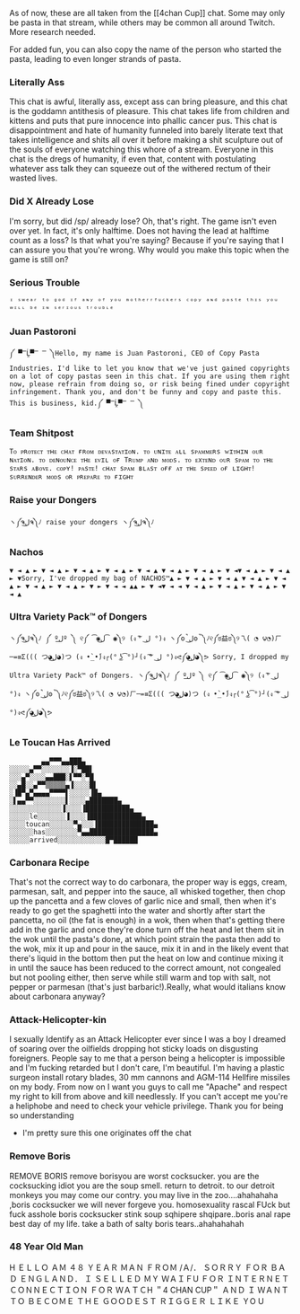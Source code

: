 As of now, these are all taken from the [[4chan Cup]] chat. Some may only be pasta in that stream, while others may be common all around Twitch. More research needed.

For added fun, you can also copy the name of the person who started the pasta, leading to even longer strands of pasta.

### Literally Ass
This chat is awful, literally ass, except ass can bring pleasure, and this chat is the goddamn antithesis of pleasure. This chat takes life from children and kittens and puts that pure innocence into phallic cancer pus. This chat is disappointment and hate of humanity funneled into barely literate text that takes intelligence and shits all over it before making a shit sculpture out of the souls of everyone watching this whore of a stream. Everyone in this chat is the dregs of humanity, if even that, content with postulating whatever ass talk they can squeeze out of the withered rectum of their wasted lives.

### Did X Already Lose
I'm sorry, but did /sp/ already lose? Oh, that's right. The game isn't even over yet. In fact, it's only halftime. Does not having the lead at halftime count as a loss? Is that what you're saying? Because if you're saying that I can assure you that you're wrong. Why would you make this topic when the game is still on?

### Serious Trouble

`ᶦ ˢʷᵉᵃʳ ᵗᵒ ᵍᵒᵈ ᶦᶠ ᵃᶰʸ ᵒᶠ ʸᵒᵘ ᵐᵒᵗʰᵉʳʳᶠᵘᶜᵏᵉʳˢ ᶜᵒᵖʸ ᵃᶰᵈ ᵖᵃˢᵗᵉ ᵗʰᶦˢ ʸᵒᵘ ʷᶦᶫᶫ ᵇᵉ ᶦᶰ ˢᵉʳᶦᵒᵘˢ ᵗʳᵒᵘᵇᶫᵉ`

### Juan Pastoroni

` ༼ ▀̿Ĺ̯▀̿ ̿ ༽Hello, my name is Juan Pastoroni, CEO of Copy Pasta Industries. I'd like to let you know that we've just gained copyrights on a lot of copy pastas seen in this chat. If you are using them right now, please refrain from doing so, or risk being fined under copyright infringement. Thank you, and don't be funny and copy and paste this. This is business, kid.༼ ▀̿Ĺ̯▀̿ ̿ ༽ `

### Team Shitpost

`Tᴏ ᴘʀᴏᴛᴇᴄᴛ ᴛʜᴇ ᴄʜᴀᴛ ғʀᴏᴍ ᴅᴇᴠᴀsᴛᴀᴛɪᴏɴ. ᴛᴏ ᴜɴɪᴛᴇ ᴀʟʟ sᴘᴀᴍᴍᴇʀs ᴡɪᴛʜɪɴ ᴏᴜʀ ɴᴀᴛɪᴏɴ. ᴛᴏ ᴅᴇɴᴏᴜɴᴄᴇ ᴛʜᴇ ᴇᴠɪʟ ᴏғ Tʀᴜᴍᴘ ᴀɴᴅ ᴍᴏᴅs. ᴛᴏ ᴇxᴛᴇɴᴅ ᴏᴜʀ sᴘᴀᴍ ᴛᴏ ᴛʜᴇ sᴛᴀʀs ᴀʙᴏᴠᴇ. ᴄᴏᴘʏ! ᴘᴀsᴛᴇ! ᴄʜᴀᴛ sᴘᴀᴍ ʙʟᴀsᴛ ᴏғғ ᴀᴛ ᴛʜᴇ sᴘᴇᴇᴅ ᴏғ ʟɪɢʜᴛ! sᴜʀʀᴇɴᴅᴇʀ ᴍᴏᴅs ᴏʀ ᴘʀᴇᴘᴀʀᴇ ᴛᴏ ғɪɢʜᴛ`

### Raise your Dongers

`ヽ༼ຈل͜ຈ༽ﾉ raise your dongers ヽ༼ຈل͜ຈ༽ﾉ`

### Nachos
` ▼ ◄ ▲ ► ▼ ◄ ▲ ► ▼ ◄ ▲ ► ▼ ◄ ▲ ► ▼ ◄ ▲ ▼ ◄ ▲ ► ▼ ◄ ▲ ► ▼ ◄▼ ◄ ▲ ► ▼ ◄ ▲ ► ▼Sorry, I've dropped my bag of NACHOS™▲ ► ▼ ◄ ▲ ► ▼ ◄ ▲ ▼ ◄ ▲ ► ▼ ◄ ▲ ► ▼ ◄ ▲ ► ▼ ◄ ▲ ► ▼ ► ▼ ◄ ◄ ▲▲ ► ▼ ◄▼ ◄ ◄ ▼ ◄ ▲ ► ▼ ◄ ▲ ► ▼ ◄ ▲ ► ▼ ◄ ▲ `

### Ultra Variety Pack™ of Dongers

` ヽ༼ຈل͜ຈ༽ﾉ ༼ ºل͟º ༽ ୧༼ ͡◉ل͜ ͡◉༽୨ (ง ͠° ل͜ °)ง ヽ༼ʘ̚ل͜ʘ̚༽ﾉ୧༼ಠ益ಠ༽୨乁( ◔ ౪◔)ㄏ─=≡Σ((( つ◕ل͜◕)つ (ง •̀_•́)ง┌(° ͜ʖ͡°)┘(ง ͠ ͠° ل͜ °)งᕙ༼◕ل͜◕༽ᕗ Sorry, I dropped my Ultra Variety Pack™ of Dongers. ヽ༼ຈل͜ຈ༽ﾉ ༼ ºل͟º ༽ ୧༼ ͡◉ل͜ ͡◉༽୨ (ง ͠° ل͜ °)ง ヽ༼ʘ̚ل͜ʘ̚༽ﾉ୧༼ಠ益ಠ༽୨乁( ◔ ౪◔)ㄏ─=≡Σ((( つ◕ل͜◕)つ (ง •̀_•́)ง┌(° ͜ʖ͡°)┘(ง ͠ ͠° ل͜ °)งᕙ༼◕ل͜◕༽ᕗ `

### Le Toucan Has Arrived
```
        ▄▄▀▀▀▄▄███▄ 
░░░░░▄▀▀░░░░░░░▐░▀██▌ 
░░░▄▀░░░░▄▄███░▌▀▀░▀█ 
░░▄█░░▄▀▀▒▒▒▒▒▄▐░░░░█▌ 
░▐█▀▄▀▄▄▄▄▀▀▀▀▌░░░░░▐█▄ 
░▌▄▄▀▀░░░░░░░░▌░░░░▄███████▄ 
░░░░░░░░░░░░░▐░░░░▐███████████▄ 
░░░░░le░░░░░░░▐░░░░▐█████████████▄ 
░░░░toucan░░░░░░▀▄░░░▐██████████████▄ 
░░░░░░has░░░░░░░░▀▄▄████████████████▄ 
░░░░░arrived░░░░░░░░░░░░█▀██████
```

### Carbonara Recipe
That's not the correct way to do carbonara, the proper way is eggs, cream, parmesan, salt, and pepper into the sauce, all whisked together, then chop up the pancetta and a few cloves of garlic nice and small, then when it's ready to go get the spaghetti into the water and shortly after start the pancetta, no oil (the fat is enough) in a wok, then when that's getting there add in the garlic and once they're done turn off the heat and let them sit in the wok until the pasta's done, at which point strain the pasta then add to the wok, mix it up and pour in the sauce, mix it in and in the likely event that there's liquid in the bottom then put the heat on low and continue mixing it in until the sauce has been reduced to the correct amount, not congealed but not pooling either, then serve while still warm and top with salt, not pepper or parmesan (that's just barbaric!).Really, what would italians know about carbonara anyway?

### Attack-Helicopter-kin
I sexually Identify as an Attack Helicopter ever since I was a boy I dreamed of soaring over the oilfields dropping hot sticky loads on disgusting foreigners. People say to me that a person being a helicopter is impossible and I'm fucking retarded but I don't care, I'm beautiful. I'm having a plastic surgeon install rotary blades, 30 mm cannons and AGM-114 Hellfire missiles on my body. From now on I want you guys to call me "Apache" and respect my right to kill from above and kill needlessly. If you can't accept me you're a heliphobe and need to check your vehicle privilege. Thank you for being so understanding

  * I'm pretty sure this one originates off the chat

### Remove Boris
REMOVE BORIS remove borisyou are worst cocksucker. you are the cocksucking idiot you are the soup smell. return to detroit. to our detroit monkeys you may come our contry. you may live in the zoo….ahahahaha ,boris cocksucker we will never forgeve you. homosexuality rascal FUck but fuck asshole boris cocksucker stink soup sqhipere shqipare..boris anal rape best day of my life. take a bath of salty boris tears..ahahahahah


### 48 Year Old Man
H ＥＬＬＯ ＡＭ ４８ ＹＥＡＲ ＭＡＮ ＦＲＯＭ /Ａ/． ＳＯＲＲＹ ＦＯＲ ＢＡＤ ＥＮＧＬＡＮＤ． Ｉ ＳＥＬＬＥＤ ＭＹ ＷＡＩＦU ＦＯＲ ＩＮＴＥＲＮＥＴ ＣＯＮＮＥＣＴＩＯＮ ＦＯＲ ＷＡＴＣH ＂4 CHAN CUP＂ ＡＮＤ Ｉ ＷＡＮＴ ＴＯ ＢＥＣＯＭＥ ＴＨＥ ＧＯＯＤＥＳＴ ＲＩＧＧＥＲ ＬＩＫＥ ＹO U